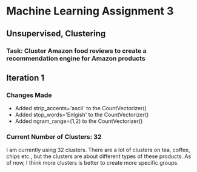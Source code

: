 # Machine Learning Assignment 3
## Unsupervised, Clustering
### Task: Cluster Amazon food reviews to create a recommendation engine for Amazon products
## Iteration 1
### Changes Made
* Added strip_accents='ascii' to the CountVectorizer()
* Added stop_words='Enlgish' to the CountVectorizer()
* Added ngram_range=(1,2) to the CountVectorizer()
### Current Number of Clusters: 32
I am currently using 32 clusters. There are a lot of clusters on tea, coffee, chips etc., but the clusters are about different types of these products. As of now, I think more clusters is better to create more specific groups.
